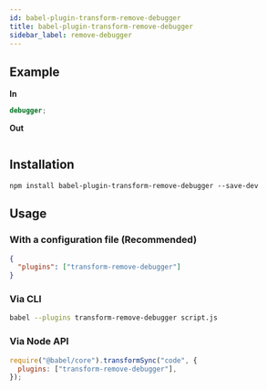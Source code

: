 ```yaml
---
id: babel-plugin-transform-remove-debugger
title: babel-plugin-transform-remove-debugger
sidebar_label: remove-debugger
---
```


## Example

**In**

```js title="JavaScript"
debugger;
```

**Out**

```js title="JavaScript"
```

## Installation

```shell npm2yarn
npm install babel-plugin-transform-remove-debugger --save-dev
```

## Usage

### With a configuration file (Recommended)

```json title="babel.config.json"
{
  "plugins": ["transform-remove-debugger"]
}
```

### Via CLI

```sh title="Shell"
babel --plugins transform-remove-debugger script.js
```

### Via Node API

```js title="JavaScript"
require("@babel/core").transformSync("code", {
  plugins: ["transform-remove-debugger"],
});
```
